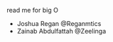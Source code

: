 read me for big O


<ul>
  <li>Joshua Regan @Reganmtics</li>
  <li>Zainab Abdulfattah @Zeelinga</li>
</ul>
